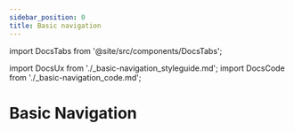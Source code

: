 ```yaml
---
sidebar_position: 0
title: Basic navigation
---
```


import DocsTabs from '@site/src/components/DocsTabs';

import DocsUx from './\_basic-navigation_styleguide.md';
import DocsCode from './\_basic-navigation_code.md';

# Basic Navigation

<DocsTabs styleguide={DocsUx} code={DocsCode} />
